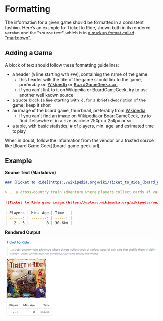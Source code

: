 # Formatting

The information for a given game should be formatted in a consistent fashion. Here's an example for Ticket to Ride, shown both in its rendered version and the "source text", which is in [a markup format called "markdown"][markdown-guide-src].

## Adding a Game

A block of text should follow these formatting guidelines:

- a header (a line starting with `###`), containing the name of the game
  - this header with the title of the game should link to the game, preferably on [Wikipedia][wikipedia-org] or [BoardGameGeek.com][bgg-com]
  - if you can't link to it on Wikipedia or BoardGameGeek, try to use another well known source
- a quote block (a line starting with `>`), for a (brief) description of the game; keep it short
- an image of the board game, thumbnail, preferably from [Wikipedia][wikipedia-org]
  - if you can't find an image on Wikipedia or BoardGameGeek, try to find it elsewhere, in a size as close 250px x 250px or so
- a table, with basic statistics; \# of players, min. age, and estimated time to play

When in doubt, follow the information from the vendor, or a trusted source like [Board Game Geek][board-game-geek-url].

## Example

**Source Text (Markdown)**

```markdown
### [Ticket to Ride](https://wikipedia.org/wiki/Ticket_to_Ride_(board_game))

> ...a cross-country train adventure where players collect cards of various types of train cars that enable them to claim railway routes connecting cities in various countries around the world.

![Ticket to Ride game image](https://upload.wikimedia.org/wikipedia/en/thumb/9/92/Ticket_to_Ride_Board_Game_Box_EN.jpg/220px-Ticket_to_Ride_Board_Game_Box_EN.jpg)

| Players | Min. Age | Time   |
| ------: | -------: | -----: |
|   2 - 5 |        8 | 30-60m |
```

**Rendered Output**

![rendered output][output-example]

[markdown-guide-src]: https://help.github.com/articles/about-writing-and-formatting-on-github/
[output-example]: ./assets/images/rendered_md_example.png
[wikipedia-org]: https://www.wikipedia.org/
[bgg-com]: https://boardgamegeek.com
